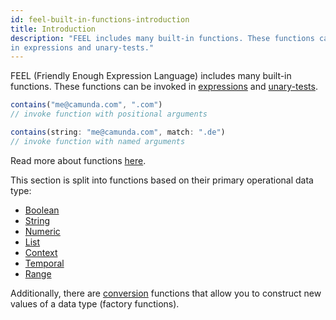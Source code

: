 ```yaml
---
id: feel-built-in-functions-introduction
title: Introduction
description: "FEEL includes many built-in functions. These functions can be invoked
in expressions and unary-tests."
---
```


FEEL (Friendly Enough Expression Language) includes many built-in functions. These functions can be invoked
in [expressions](../language-guide/feel-expressions-introduction.md)
and [unary-tests](../language-guide/feel-unary-tests.md).

```js
contains("me@camunda.com", ".com")
// invoke function with positional arguments

contains(string: "me@camunda.com", match: ".de")
// invoke function with named arguments
```

Read more about functions [here](../language-guide/feel-functions.md#invocation).

This section is split into functions based on their primary operational data type:

* [Boolean](./feel-built-in-functions-boolean.md)
* [String](./feel-built-in-functions-string.md)
* [Numeric](./feel-built-in-functions-numeric.md)
* [List](./feel-built-in-functions-list.md)
* [Context](./feel-built-in-functions-context.md)
* [Temporal](./feel-built-in-functions-temporal.md)
* [Range](./feel-built-in-functions-range.md)

Additionally, there are [conversion](./feel-built-in-functions-conversion.md) functions that allow
you to construct new values of a data type (factory functions).
